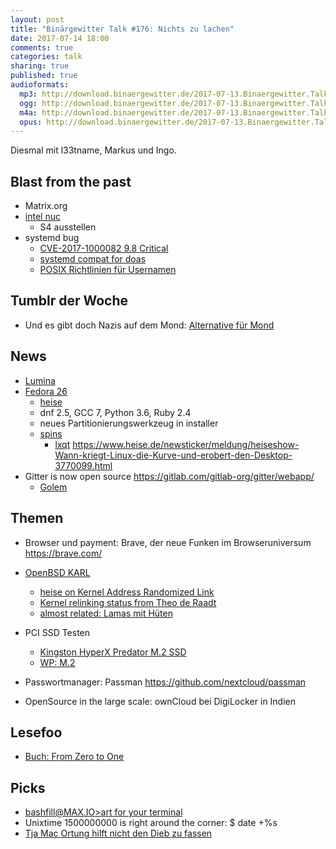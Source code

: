 ```yaml
---
layout: post
title: "Binärgewitter Talk #176: Nichts zu lachen"
date: 2017-07-14 18:00
comments: true
categories: talk
sharing: true
published: true
audioformats:
  mp3: http://download.binaergewitter.de/2017-07-13.Binaergewitter.Talk.176.mp3
  ogg: http://download.binaergewitter.de/2017-07-13.Binaergewitter.Talk.176.ogg
  m4a: http://download.binaergewitter.de/2017-07-13.Binaergewitter.Talk.176.m4a
  opus: http://download.binaergewitter.de/2017-07-13.Binaergewitter.Talk.176.opus
---
```

Diesmal mit l33tname, Markus und Ingo. 

## Blast from the past
- Matrix.org
- [intel nuc]( https://www.intel.com/content/www/us/en/products/boards-kits/nuc.html )
  * S4 ausstellen
- systemd bug
  * [CVE-2017-1000082 9.8 Critical]( https://nvd.nist.gov/vuln/detail/CVE-2017-1000082 )
  * [systemd compat for doas]( http://marc.info/?l=openbsd-tech&m=149902196520920&w=2 )
  * [POSIX Richtlinien für Usernamen]( http://pubs.opengroup.org/onlinepubs/009695399/basedefs/xbd_chap03.html#tag_03_426 )

## Tumblr der Woche

- Und es gibt doch Nazis auf dem Mond: [Alternative für Mond]( https://alternativefuermond.tumblr.com/ )

## News
- [Lumina]( https://lumina-desktop.org/version-1-3-0-released/ )
- [Fedora 26]( https://fedoramagazine.org/fedora-26-is-here/ )
  * [heise]( https://www.heise.de/newsticker/meldung/Linux-Distribution-Fedora-26-erleichtert-Datentraegereinrichtung-3768818.html ) 
  * dnf 2.5, GCC 7, Python 3.6, Ruby 2.4
  * neues Partitionierungswerkzeug in installer
  * [spins]( https://spins.fedoraproject.org/ )
    - [lxqt]( http://lxqt.org/ )
https://www.heise.de/newsticker/meldung/heiseshow-Wann-kriegt-Linux-die-Kurve-und-erobert-den-Desktop-3770099.html
- Gitter is now open source https://gitlab.com/gitlab-org/gitter/webapp/
    * [Golem]( https://www.golem.de/news/open-source-gitlab-legt-community-chat-gitter-offen-1707-128728.html )    

## Themen
- Browser und payment: Brave, der neue Funken im Browseruniversum https://brave.com/
- [OpenBSD KARL]( https://marc.info/?l=openbsd-tech&m=149732026405941 )
  * [heise on Kernel Address Randomized Link]( https://www.heise.de/ix/meldung/OpenBSD-KARL-Fuer-jeden-Start-ein-neuer-Kernel-3767821.html ) 
  * [Kernel relinking status from Theo de Raadt]( http://undeadly.org/cgi?action=article&sid=20170701170044 )
  * [almost related: Lamas mit Hüten]( https://www.youtube.com/watch?v=Vryan475_w4 )
- PCI SSD Testen
    * [Kingston HyperX Predator M.2 SSD](http://amzn.to/2tSYYKB )
    * [WP: M.2](https://en.wikipedia.org/wiki/M.2 )

- Passwortmanager: Passman
    https://github.com/nextcloud/passman
- OpenSource in the large scale: ownCloud bei DigiLocker in Indien    

## Lesefoo
- [Buch: From Zero to One]( http://amzn.to/2uj4loY )


## Picks
- [bashfill@MAX.IO>art for your terminal]( https://max.io/bash.html )
- Unixtime 1500000000 is right around the corner: $ date +%s
- [Tja Mac Ortung hilft nicht den Dieb zu 
fassen](https://www.heise.de/mac-and-i/meldung/Geklautes-MacBook-Air-Ortung-funktioniert-Dieb-entkommt-trotzdem-3768336.html )
